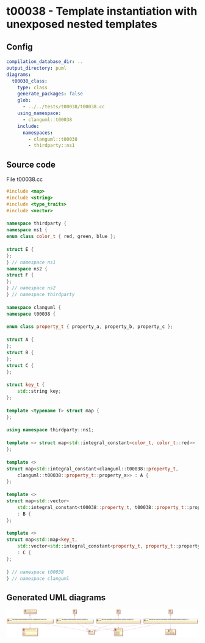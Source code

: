 # t00038 - Template instantiation with unexposed nested templates
## Config
```yaml
compilation_database_dir: ..
output_directory: puml
diagrams:
  t00038_class:
    type: class
    generate_packages: false
    glob:
      - ../../tests/t00038/t00038.cc
    using_namespace:
      - clanguml::t00038
    include:
      namespaces:
        - clanguml::t00038
        - thirdparty::ns1
```
## Source code
File t00038.cc
```cpp
#include <map>
#include <string>
#include <type_traits>
#include <vector>

namespace thirdparty {
namespace ns1 {
enum class color_t { red, green, blue };

struct E {
};
} // namespace ns1
namespace ns2 {
struct F {
};
} // namespace ns2
} // namespace thirdparty

namespace clanguml {
namespace t00038 {

enum class property_t { property_a, property_b, property_c };

struct A {
};
struct B {
};
struct C {
};

struct key_t {
    std::string key;
};

template <typename T> struct map {
};

using namespace thirdparty::ns1;

template <> struct map<std::integral_constant<color_t, color_t::red>> : E {
};

template <>
struct map<std::integral_constant<clanguml::t00038::property_t,
    clanguml::t00038::property_t::property_a>> : A {
};

template <>
struct map<std::vector<
    std::integral_constant<t00038::property_t, t00038::property_t::property_b>>>
    : B {
};

template <>
struct map<std::map<key_t,
    std::vector<std::integral_constant<property_t, property_t::property_c>>>>
    : C {
};

} // namespace t00038
} // namespace clanguml

```
## Generated UML diagrams
![t00038_class](./t00038_class.svg "Template instantiation with unexposed nested templates")
